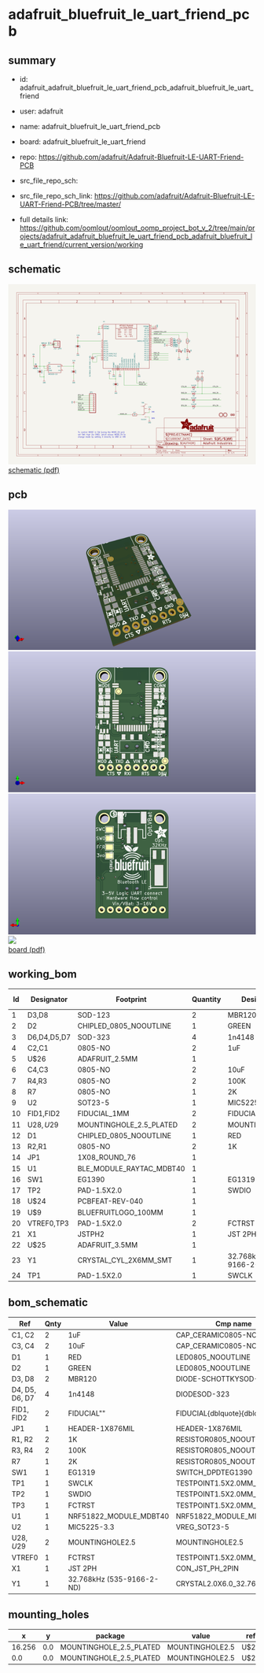 # adafruit_bluefruit_le_uart_friend_pcb
 
## summary 
* id: adafruit_adafruit_bluefruit_le_uart_friend_pcb_adafruit_bluefruit_le_uart_friend
* user: adafruit
* name: adafruit_bluefruit_le_uart_friend_pcb
* board: adafruit_bluefruit_le_uart_friend
* repo: https://github.com/adafruit/Adafruit-Bluefruit-LE-UART-Friend-PCB



* src_file_repo_sch: 
* src_file_repo_sch_link: https://github.com/adafruit/Adafruit-Bluefruit-LE-UART-Friend-PCB/tree/master/
* full details link: https://github.com/oomlout/oomlout_oomp_project_bot_v_2/tree/main/projects/adafruit_adafruit_bluefruit_le_uart_friend_pcb_adafruit_bluefruit_le_uart_friend/current_version/working  

## schematic  
![](working_schematic_600.png)  
[schematic (pdf)](working_schematic.pdf)  

## pcb  
![](working_3d_600.png) 
![](working_3d_front_600.png)  
![](working_3d_back_600.png)  
![](working_600.png)  
[board (pdf)](working.pdf)  

## working_bom
| Id | Designator | Footprint | Quantity | Designation | Supplier and ref |  | None | 
| --- | --- | --- | --- | --- | --- | --- | --- | 
| 1 | D3,D8 | SOD-123 | 2 | MBR120 |  |  | [''] | 
| 2 | D2 | CHIPLED_0805_NOOUTLINE | 1 | GREEN |  |  | [''] | 
| 3 | D6,D4,D5,D7 | SOD-323 | 4 | 1n4148 |  |  | [''] | 
| 4 | C2,C1 | 0805-NO | 2 | 1uF |  |  | [''] | 
| 5 | U$26 | ADAFRUIT_2.5MM | 1 |  |  |  | [''] | 
| 6 | C4,C3 | 0805-NO | 2 | 10uF |  |  | [''] | 
| 7 | R4,R3 | 0805-NO | 2 | 100K |  |  | [''] | 
| 8 | R7 | 0805-NO | 1 | 2K |  |  | [''] | 
| 9 | U2 | SOT23-5 | 1 | MIC5225-3.3 |  |  | [''] | 
| 10 | FID1,FID2 | FIDUCIAL_1MM | 2 | FIDUCIAL" |  |  | [''] | 
| 11 | U$28,U$29 | MOUNTINGHOLE_2.5_PLATED | 2 | MOUNTINGHOLE2.5 |  |  | [''] | 
| 12 | D1 | CHIPLED_0805_NOOUTLINE | 1 | RED |  |  | [''] | 
| 13 | R2,R1 | 0805-NO | 2 | 1K |  |  | [''] | 
| 14 | JP1 | 1X08_ROUND_76 | 1 |  |  |  | [''] | 
| 15 | U1 | BLE_MODULE_RAYTAC_MDBT40 | 1 |  |  |  | [''] | 
| 16 | SW1 | EG1390 | 1 | EG1319 |  |  | [''] | 
| 17 | TP2 | PAD-1.5X2.0 | 1 | SWDIO |  |  | [''] | 
| 18 | U$24 | PCBFEAT-REV-040 | 1 |  |  |  | [''] | 
| 19 | U$9 | BLUEFRUITLOGO_100MM | 1 |  |  |  | [''] | 
| 20 | VTREF0,TP3 | PAD-1.5X2.0 | 2 | FCTRST |  |  | [''] | 
| 21 | X1 | JSTPH2 | 1 | JST 2PH |  |  | [''] | 
| 22 | U$25 | ADAFRUIT_3.5MM | 1 |  |  |  | [''] | 
| 23 | Y1 | CRYSTAL_CYL_2X6MM_SMT | 1 | 32.768kHz (535-9166-2-ND) |  |  | [''] | 
| 24 | TP1 | PAD-1.5X2.0 | 1 | SWCLK |  |  | [''] | 


## bom_schematic
| Ref | Qnty | Value | Cmp name | Footprint | Description | Vendor | DNP | 
| --- | --- | --- | --- | --- | --- | --- | --- | 
| C1, C2 | 2 | 1uF | CAP_CERAMIC0805-NOOUTLINE | working:0805-NO |  |  |  | 
| C3, C4 | 2 | 10uF | CAP_CERAMIC0805-NOOUTLINE | working:0805-NO |  |  |  | 
| D1 | 1 | RED | LED0805_NOOUTLINE | working:CHIPLED_0805_NOOUTLINE |  |  |  | 
| D2 | 1 | GREEN | LED0805_NOOUTLINE | working:CHIPLED_0805_NOOUTLINE |  |  |  | 
| D3, D8 | 2 | MBR120 | DIODE-SCHOTTKYSOD-123 | working:SOD-123 |  |  |  | 
| D4, D5, D6, D7 | 4 | 1n4148 | DIODESOD-323 | working:SOD-323 |  |  |  | 
| FID1, FID2 | 2 | FIDUCIAL"" | FIDUCIAL{dblquote}{dblquote} | working:FIDUCIAL_1MM |  |  |  | 
| JP1 | 1 | HEADER-1X876MIL | HEADER-1X876MIL | working:1X08_ROUND_76 |  |  |  | 
| R1, R2 | 2 | 1K | RESISTOR0805_NOOUTLINE | working:0805-NO |  |  |  | 
| R3, R4 | 2 | 100K | RESISTOR0805_NOOUTLINE | working:0805-NO |  |  |  | 
| R7 | 1 | 2K | RESISTOR0805_NOOUTLINE | working:0805-NO |  |  |  | 
| SW1 | 1 | EG1319 | SWITCH_DPDTEG1390 | working:EG1390 |  |  |  | 
| TP1 | 1 | SWCLK | TESTPOINT1.5X2.0MM_NOCREAM | working:PAD-1.5X2.0 |  |  |  | 
| TP2 | 1 | SWDIO | TESTPOINT1.5X2.0MM_NOCREAM | working:PAD-1.5X2.0 |  |  |  | 
| TP3 | 1 | FCTRST | TESTPOINT1.5X2.0MM_NOCREAM | working:PAD-1.5X2.0 |  |  |  | 
| U1 | 1 | NRF51822_MODULE_MDBT40 | NRF51822_MODULE_MDBT40 | working:BLE_MODULE_RAYTAC_MDBT40 |  |  |  | 
| U2 | 1 | MIC5225-3.3 | VREG_SOT23-5 | working:SOT23-5 |  |  |  | 
| U$28, U$29 | 2 | MOUNTINGHOLE2.5 | MOUNTINGHOLE2.5 | working:MOUNTINGHOLE_2.5_PLATED |  |  |  | 
| VTREF0 | 1 | FCTRST | TESTPOINT1.5X2.0MM_NOCREAM | working:PAD-1.5X2.0 |  |  |  | 
| X1 | 1 | JST 2PH | CON_JST_PH_2PIN | working:JSTPH2 |  |  |  | 
| Y1 | 1 | 32.768kHz (535-9166-2-ND) | CRYSTAL2.0X6.0_32.768 | working:CRYSTAL_CYL_2X6MM_SMT |  |  |  | 


## mounting_holes
| x | y | package | value | ref | size | 
| --- | --- | --- | --- | --- | --- | 
| 16.256 | 0.0 | MOUNTINGHOLE_2.5_PLATED | MOUNTINGHOLE2.5 | U$28 | m3 | 
| 0.0 | 0.0 | MOUNTINGHOLE_2.5_PLATED | MOUNTINGHOLE2.5 | U$29 | m3 | 


